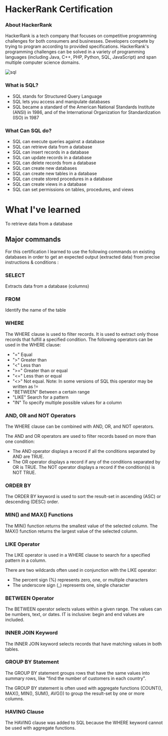 # HackerRank Certification

### About HackerRank
HackerRank is a tech company that focuses on competitive programming challenges for both consumers and businesses. Developers compete by trying to program according to provided specifications. HackerRank's programming challenges can be solved in a variety of programming languages (including Java, C++, PHP, Python, SQL, JavaScript) and span multiple computer science domains.

![sql](https://user-images.githubusercontent.com/89401289/171036293-88cce25e-10a3-46ec-af8c-3f4dc97ee14e.png)

### What is SQL?
- SQL stands for Structured Query Language
- SQL lets you access and manipulate databases
- SQL became a standard of the American National Standards Institute (ANSI) in 1986, and of the International Organization for Standardization (ISO) in 1987

### What Can SQL do?
- SQL can execute queries against a database
- SQL can retrieve data from a database
- SQL can insert records in a database
- SQL can update records in a database
- SQL can delete records from a database
- SQL can create new databases
- SQL can create new tables in a database
- SQL can create stored procedures in a database
- SQL can create views in a database
- SQL can set permissions on tables, procedures, and views

# What I've learned
To retrieve data from a database
## Major commands
For this certification I learned to use the following commands on existing databases in order to get an expected output (extracted data) from precise instructions & conditions :

### SELECT 
Extracts data from a database (columns)

### FROM 
Identify the name of the table

### WHERE 
The WHERE clause is used to filter records. It is used to extract only those records that fulfill a specified condition.
The following operators can be used in the WHERE clause:
- "="	Equal	
- ">"	Greater than	
- "<"	Less than	
- ">="	Greater than or equal	
- "<="	Less than or equal	
- "<>"	Not equal. Note: In some versions of SQL this operator may be written as !=	
- "BETWEEN"	Between a certain range	
- "LIKE"	Search for a pattern	
- "IN"	To specify multiple possible values for a column

### AND, OR and NOT Operators
The WHERE clause can be combined with AND, OR, and NOT operators.

The AND and OR operators are used to filter records based on more than one condition:
- The AND operator displays a record if all the conditions separated by AND are TRUE.
- The OR operator displays a record if any of the conditions separated by OR is TRUE.
The NOT operator displays a record if the condition(s) is NOT TRUE.

### ORDER BY
The ORDER BY keyword is used to sort the result-set in ascending (ASC) or descending (DESC) order.

### MIN() and MAX() Functions
The MIN() function returns the smallest value of the selected column.
The MAX() function returns the largest value of the selected column.

### LIKE Operator
The LIKE operator is used in a WHERE clause to search for a specified pattern in a column.

There are two wildcards often used in conjunction with the LIKE operator:
- The percent sign (%) represents zero, one, or multiple characters
- The underscore sign (_) represents one, single character

### BETWEEN Operator
The BETWEEN operator selects values within a given range. The values can be numbers, text, or dates.
IT is inclusive: begin and end values are included.

### INNER JOIN Keyword
The INNER JOIN keyword selects records that have matching values in both tables.

### GROUP BY Statement
The GROUP BY statement groups rows that have the same values into summary rows, like "find the number of customers in each country".

The GROUP BY statement is often used with aggregate functions (COUNT(), MAX(), MIN(), SUM(), AVG()) to group the result-set by one or more columns.

### HAVING Clause
The HAVING clause was added to SQL because the WHERE keyword cannot be used with aggregate functions.
